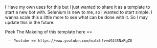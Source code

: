 I Have my own uses for this but I just wanted to share it as a template to start a new bot with. Selenium Is new to me, so I wanted to start simple. I wanna scale this a little more to see what can be done with it. So I may update this in the future.

Peek The Makeing of this template here == 

     -- Youtube == https://www.youtube.com/watch?v=dG44SNxRgZU
